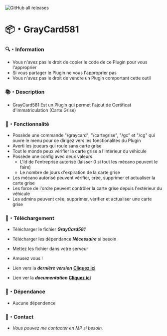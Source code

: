 ![GitHub all releases](https://img.shields.io/github/downloads/Shape581/GreyCard581/total)

# :package:・GrayCard581

### :mag:・Information

- Vous n'avez pas le droit de copier le code de ce Plugin pour vous l'approprier
- Si vous partager le Plugin ne vous l'approprier pas
- Vous n'avez pas le droit de vendre un Plugin comportant cette outil

### :books:・Description

- GrayCard581 Est un Plugin qui permet l'ajout de Certificat d'immatriculation (Carte Grise)

### :toolbox:・Fonctionnalité

- Possède une commande "/graycard", "/cartegrise", "/gc" et "/cg" qui ouvre le menu pour ce dirigez vers les fonctionalités du Plugin
- Averti les joueurs qui roule sans carte grise
- Tout le monde peux vérifier la carte grise a l'intérieur du véhicule
- Possède une config avec deux valeurs
  - L'Id de l'entreprise autorisé (laisser 0 si tout les mécano peuvent le faire)
  - Le nombre de jours d'expiration de la carte grise
- Les mécano autorisé peuvent vérifier, crée, supprimer et actualiser la carte grise
- Les force de l'ordre peuvent contrôler la carte grise depuis l'extérieur du véhicule
- Les admins peuvent crée, supprimer, vérifier et actualiser une carte grise

### :link:・Téléchargement

- Télécharger le fichier ***GrayCard581***
- Télécharger les dépendance ***Nécessaire*** si besoin
- Mettez les fichier dans votre serveur
- Amusez vous !

- Lien vers la ***dernière version*** **[Cliquez ici](https://github.com/Shape581/GrayCard581/releases/latest)**
- Lien ver la ***documentation*** **[Cliquez ici](https://github.com/Shape581/GrayCard581)**

### :link:・Dépendance

- Aucune dépendence

### :speech_balloon:・Contact

- *Vous pouvez me contacter en MP si besoin.*
